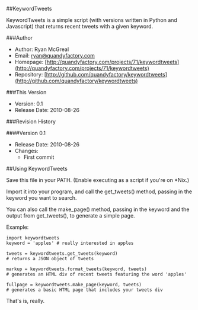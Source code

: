 ##KeywordTweets

KeywordTweets is a simple script (with versions written in Python and Javascript) that returns recent tweets with a given keyword.

###Author

* Author: Ryan McGreal
* Email: [ryan@quandyfactory.com](mailto:ryan@quandyfactory.com)
* Homepage: [http://quandyfactory.com/projects/71/keywordtweets](http://quandyfactory.com/projects/71/keywordtweets)
* Repository: [http://github.com/quandyfactory/keywordtweets](http://github.com/quandyfactory/keywordtweets)

###This Version

* Version: 0.1
* Release Date: 2010-08-26

###Revision History

####Version 0.1

* Release Date: 2010-08-26
* Changes:
    * First commit

##Using KeywordTweets

Save this file in your PATH. (Enable executing as a script if you're on *Nix.)

Import it into your program, and call the get_tweets() method, passing in the keyword you want to search.

You can also call the make_page() method, passing in the keyword and the output from get_tweets(), to generate a simple page.

Example:

    import keywordtweets
    keyword = 'apples' # really interested in apples

    tweets = keywordtweets.get_tweets(keyword)
    # returns a JSON object of tweets

    markup = keywordtweets.format_tweets(keyword, tweets)
    # generates an HTML div of recent tweets featuring the word 'apples'

    fullpage = keywordtweets.make_page(keyword, tweets)
    # generates a basic HTML page that includes your tweets div

That's is, really.
